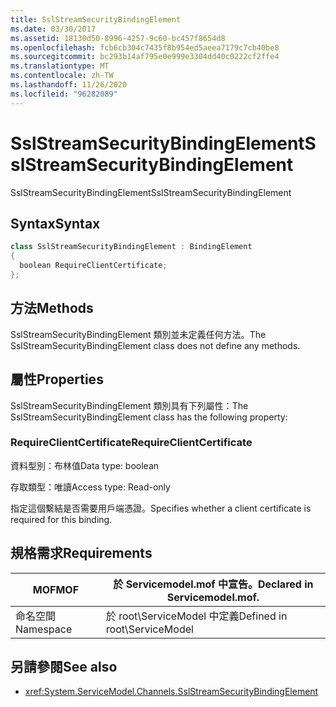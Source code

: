 ```yaml
---
title: SslStreamSecurityBindingElement
ms.date: 03/30/2017
ms.assetid: 18130d50-8996-4257-9c60-bc457f8654d8
ms.openlocfilehash: fcb6cb304c7435f8b954ed5aeea7179c7cb40be8
ms.sourcegitcommit: bc293b14af795e0e999e3304dd40c0222cf2ffe4
ms.translationtype: MT
ms.contentlocale: zh-TW
ms.lasthandoff: 11/26/2020
ms.locfileid: "96282089"
---
```

# <a name="sslstreamsecuritybindingelement"></a><span data-ttu-id="67791-102">SslStreamSecurityBindingElement</span><span class="sxs-lookup"><span data-stu-id="67791-102">SslStreamSecurityBindingElement</span></span>

<span data-ttu-id="67791-103">SslStreamSecurityBindingElement</span><span class="sxs-lookup"><span data-stu-id="67791-103">SslStreamSecurityBindingElement</span></span>  
  
## <a name="syntax"></a><span data-ttu-id="67791-104">Syntax</span><span class="sxs-lookup"><span data-stu-id="67791-104">Syntax</span></span>  
  
```csharp
class SslStreamSecurityBindingElement : BindingElement  
{  
  boolean RequireClientCertificate;  
};  
```  
  
## <a name="methods"></a><span data-ttu-id="67791-105">方法</span><span class="sxs-lookup"><span data-stu-id="67791-105">Methods</span></span>  

 <span data-ttu-id="67791-106">SslStreamSecurityBindingElement 類別並未定義任何方法。</span><span class="sxs-lookup"><span data-stu-id="67791-106">The SslStreamSecurityBindingElement class does not define any methods.</span></span>  
  
## <a name="properties"></a><span data-ttu-id="67791-107">屬性</span><span class="sxs-lookup"><span data-stu-id="67791-107">Properties</span></span>  

 <span data-ttu-id="67791-108">SslStreamSecurityBindingElement 類別具有下列屬性：</span><span class="sxs-lookup"><span data-stu-id="67791-108">The SslStreamSecurityBindingElement class has the following property:</span></span>  
  
### <a name="requireclientcertificate"></a><span data-ttu-id="67791-109">RequireClientCertificate</span><span class="sxs-lookup"><span data-stu-id="67791-109">RequireClientCertificate</span></span>  

 <span data-ttu-id="67791-110">資料型別：布林值</span><span class="sxs-lookup"><span data-stu-id="67791-110">Data type: boolean</span></span>  
  
 <span data-ttu-id="67791-111">存取類型：唯讀</span><span class="sxs-lookup"><span data-stu-id="67791-111">Access type: Read-only</span></span>  
  
 <span data-ttu-id="67791-112">指定這個繫結是否需要用戶端憑證。</span><span class="sxs-lookup"><span data-stu-id="67791-112">Specifies whether a client certificate is required for this binding.</span></span>  
  
## <a name="requirements"></a><span data-ttu-id="67791-113">規格需求</span><span class="sxs-lookup"><span data-stu-id="67791-113">Requirements</span></span>  
  
|<span data-ttu-id="67791-114">MOF</span><span class="sxs-lookup"><span data-stu-id="67791-114">MOF</span></span>|<span data-ttu-id="67791-115">於 Servicemodel.mof 中宣告。</span><span class="sxs-lookup"><span data-stu-id="67791-115">Declared in Servicemodel.mof.</span></span>|  
|---------|-----------------------------------|  
|<span data-ttu-id="67791-116">命名空間</span><span class="sxs-lookup"><span data-stu-id="67791-116">Namespace</span></span>|<span data-ttu-id="67791-117">於 root\ServiceModel 中定義</span><span class="sxs-lookup"><span data-stu-id="67791-117">Defined in root\ServiceModel</span></span>|  
  
## <a name="see-also"></a><span data-ttu-id="67791-118">另請參閱</span><span class="sxs-lookup"><span data-stu-id="67791-118">See also</span></span>

- <xref:System.ServiceModel.Channels.SslStreamSecurityBindingElement>
